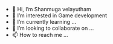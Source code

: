 - 👋 Hi, I’m Shanmuga velayutham 
- 👀 I’m interested in Game development 
- 🌱 I’m currently learning ...
- 💞️ I’m looking to collaborate on ...
- 📫 How to reach me ...

<!---
Cherryseries/Cherryseries is a ✨ special ✨ repository because its `README.md` (this file) appears on your GitHub profile.
You can click the Preview link to take a look at your changes.
--->
